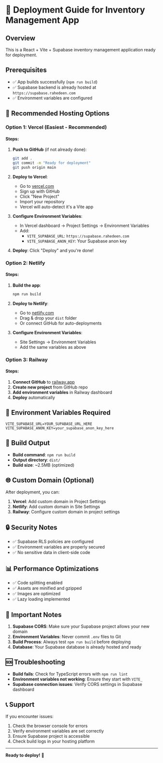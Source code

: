 # 🚀 Deployment Guide for Inventory Management App

## Overview
This is a React + Vite + Supabase inventory management application ready for deployment.

## Prerequisites
- ✅ App builds successfully (`npm run build`)
- ✅ Supabase backend is already hosted at `https://supabase.rahedeen.com`
- ✅ Environment variables are configured

## 🎯 Recommended Hosting Options

### Option 1: Vercel (Easiest - Recommended)

#### Steps:
1. **Push to GitHub** (if not already done):
   ```bash
   git add .
   git commit -m "Ready for deployment"
   git push origin main
   ```

2. **Deploy to Vercel**:
   - Go to [vercel.com](https://vercel.com)
   - Sign up with GitHub
   - Click "New Project"
   - Import your repository
   - Vercel will auto-detect it's a Vite app

3. **Configure Environment Variables**:
   - In Vercel dashboard → Project Settings → Environment Variables
   - Add:
     - `VITE_SUPABASE_URL`: `https://supabase.rahedeen.com`
     - `VITE_SUPABASE_ANON_KEY`: Your Supabase anon key

4. **Deploy**: Click "Deploy" and you're done!

### Option 2: Netlify

#### Steps:
1. **Build the app**:
   ```bash
   npm run build
   ```

2. **Deploy to Netlify**:
   - Go to [netlify.com](https://netlify.com)
   - Drag & drop your `dist` folder
   - Or connect GitHub for auto-deployments

3. **Configure Environment Variables**:
   - Site Settings → Environment Variables
   - Add the same variables as above

### Option 3: Railway

#### Steps:
1. **Connect GitHub** to [railway.app](https://railway.app)
2. **Create new project** from GitHub repo
3. **Add environment variables** in Railway dashboard
4. **Deploy** automatically

## 🔧 Environment Variables Required

```env
VITE_SUPABASE_URL=YOUR_SUPABASE_URL_HERE
VITE_SUPABASE_ANON_KEY=your_supabase_anon_key_here
```

## 📁 Build Output
- **Build command**: `npm run build`
- **Output directory**: `dist/`
- **Build size**: ~2.5MB (optimized)

## 🌐 Custom Domain (Optional)
After deployment, you can:
1. **Vercel**: Add custom domain in Project Settings
2. **Netlify**: Add custom domain in Site Settings
3. **Railway**: Configure custom domain in project settings

## 🔒 Security Notes
- ✅ Supabase RLS policies are configured
- ✅ Environment variables are properly secured
- ✅ No sensitive data in client-side code

## 📊 Performance Optimizations
- ✅ Code splitting enabled
- ✅ Assets are minified and gzipped
- ✅ Images are optimized
- ✅ Lazy loading implemented

## 🚨 Important Notes
1. **Supabase CORS**: Make sure your Supabase project allows your new domain
2. **Environment Variables**: Never commit `.env` files to Git
3. **Build Process**: Always test `npm run build` before deploying
4. **Database**: Your Supabase database is already hosted and ready

## 🆘 Troubleshooting
- **Build fails**: Check for TypeScript errors with `npm run lint`
- **Environment variables not working**: Ensure they start with `VITE_`
- **Supabase connection issues**: Verify CORS settings in Supabase dashboard

## 📞 Support
If you encounter issues:
1. Check the browser console for errors
2. Verify environment variables are set correctly
3. Ensure Supabase project is accessible
4. Check build logs in your hosting platform

---
**Ready to deploy!** 🎉
